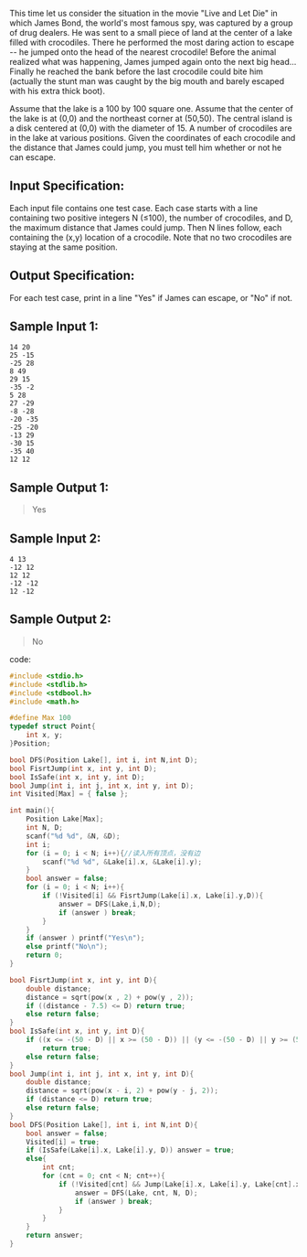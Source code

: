 This time let us consider the situation in the movie "Live and Let Die" in which James Bond, the world's most famous spy, was captured by a group of drug dealers. He was sent to a small piece of land at the center of a lake filled with crocodiles. 
There he performed the most daring action to escape -- he jumped onto the head of the nearest crocodile! 
Before the animal realized what was happening, James jumped again onto the next big head... Finally he reached the bank before the last crocodile could bite him (actually the stunt man was caught by the big mouth and barely escaped with his extra thick boot).

Assume that the lake is a 100 by 100 square one. 
Assume that the center of the lake is at (0,0) and the northeast corner at (50,50). 
The central island is a disk centered at (0,0) with the diameter of 15. 
A number of crocodiles are in the lake at various positions. 
Given the coordinates of each crocodile and the distance that James could jump, you must tell him whether or not he can escape.

## Input Specification:
Each input file contains one test case. Each case starts with a line containing two positive integers N (≤100), the number of crocodiles, and D, the maximum distance that James could jump. Then N lines follow, each containing the (x,y) location of a crocodile. Note that no two crocodiles are staying at the same position.

## Output Specification:
For each test case, print in a line "Yes" if James can escape, or "No" if not.

## Sample Input 1:
```
14 20
25 -15
-25 28
8 49
29 15
-35 -2
5 28
27 -29
-8 -28
-20 -35
-25 -20
-13 29
-30 15
-35 40
12 12
```
## Sample Output 1:
>Yes

## Sample Input 2:
```
4 13
-12 12
12 12
-12 -12
12 -12
```
## Sample Output 2:
>No

code:
```c
#include <stdio.h>
#include <stdlib.h>
#include <stdbool.h>
#include <math.h>

#define Max 100
typedef struct Point{
	int x, y;
}Position;

bool DFS(Position Lake[], int i, int N,int D);
bool FisrtJump(int x, int y, int D);
bool IsSafe(int x, int y, int D);
bool Jump(int i, int j, int x, int y, int D);
int Visited[Max] = { false };

int main(){
	Position Lake[Max];
	int N, D;
	scanf("%d %d", &N, &D);
	int i;
	for (i = 0; i < N; i++){//读入所有顶点，没有边
		scanf("%d %d", &Lake[i].x, &Lake[i].y);
	}
	bool answer = false;
	for (i = 0; i < N; i++){
		if (!Visited[i] && FisrtJump(Lake[i].x, Lake[i].y,D)){
			answer = DFS(Lake,i,N,D);
			if (answer ) break;
		}
	}
	if (answer ) printf("Yes\n");
	else printf("No\n");
	return 0;
}

bool FisrtJump(int x, int y, int D){
	double distance;
	distance = sqrt(pow(x , 2) + pow(y , 2));
	if ((distance - 7.5) <= D) return true;
	else return false;
}
bool IsSafe(int x, int y, int D){
	if ((x <= -(50 - D) || x >= (50 - D)) || (y <= -(50 - D) || y >= (50 - D)))
		return true;
	else return false;
}
bool Jump(int i, int j, int x, int y, int D){
	double distance;
	distance = sqrt(pow(x - i, 2) + pow(y - j, 2));
	if (distance <= D) return true;
	else return false;
}
bool DFS(Position Lake[], int i, int N,int D){
	bool answer = false;
	Visited[i] = true;
	if (IsSafe(Lake[i].x, Lake[i].y, D)) answer = true;
	else{
		int cnt;
		for (cnt = 0; cnt < N; cnt++){
			if (!Visited[cnt] && Jump(Lake[i].x, Lake[i].y, Lake[cnt].x, Lake[cnt].y, D)){
				answer = DFS(Lake, cnt, N, D);
				if (answer ) break;
			}
		}
	}
	return answer;
}
```
